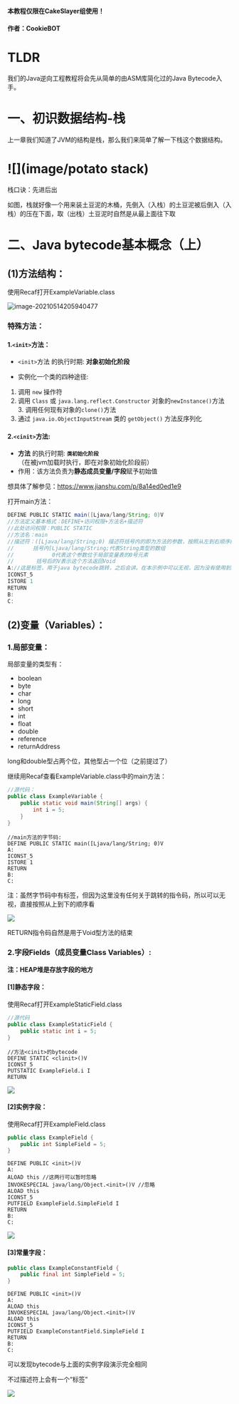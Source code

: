 #### **本教程仅限在CakeSlayer组使用！**

#### **作者：CookieBOT**

# TLDR

我们的Java逆向工程教程将会先从简单的由ASM库简化过的Java Bytecode入手。

# 一、初识数据结构-栈

上一章我们知道了JVM的结构是栈，那么我们来简单了解一下栈这个数据结构。

# ![](image/potato stack)

栈口诀：先进后出

如图，栈就好像一个用来装土豆泥的木桶，先倒入（入栈）的土豆泥被后倒入（入栈）的压在下面，取（出栈）土豆泥时自然是从最上面往下取



# 二、Java bytecode基本概念（上）

## (1)方法结构：

使用Recaf打开ExampleVariable.class

![image-20210514205940477](image/ExampleVariableTable.png)

### 特殊方法：

#### 1.`<init>`方法：

- `<init>`方法 的执行时期: **对象初始化阶段**

- 实例化一个类的四种途径:

1. 调用 `new` 操作符		
2. 调用 `Class` 或 `java.lang.reflect.Constructor` 对象的`newInstance()`方法
   3. 调用任何现有对象的`clone()`方法
4. 通过 `java.io.ObjectInputStream` 类的 `getObject()` 方法反序列化

#### 2.`<cinit>`方法:

- **<cinit>方法** 的执行时期: **`类初始化阶段`**（在被jvm加载时执行，即在对象初始化阶段前）
- 作用：该方法负责为**静态成员变量/字段**赋予初始值

想具体了解参见：https://www.jianshu.com/p/8a14ed0ed1e9

打开main方法：

```java
DEFINE PUBLIC STATIC main([Ljava/lang/String; 0)V
//方法定义基本格式：DEFINE+访问权限+方法名+描述符
//此处访问权限：PUBLIC STATIC
//方法名：main
//描述符：([Ljava/lang/String;0) 描述符括号内的即为方法的参数，按照从左到右顺序排列
//  	括号内[Ljava/lang/String;代表String类型的数组
//            0代表这个参数位于局部变量表的0号元素
//       括号后的V表示这个方法返回Void
A://这是标签，用于java bytecode跳转，之后会讲。在本示例中可以无视，因为没有使用到跳转的指令码
ICONST_5
ISTORE 1
RETURN
B:
C:
```



## (2)变量（Variables）：

### 1.局部变量：

局部变量的类型有：

- boolean
- byte
- char
- long
- short
- int
- float
- double
- reference
- returnAddress

long和double型占两个位，其他型占一个位（之前提过了）

继续用Recaf查看ExampleVariable.class中的main方法：

```java
//源代码：
public class ExampleVariable {
    public static void main(String[] args) {
        int i = 5;
    }
}
```

```assembly
//main方法的字节码:
DEFINE PUBLIC STATIC main([Ljava/lang/String; 0)V
A:
ICONST_5
ISTORE 1
RETURN
B:
C:
```



注：虽然字节码中有标签，但因为这里没有任何关于跳转的指令码，所以可以无视，直接按照从上到下的顺序看

![](image/ExampleVarable.svg)

RETURN指令码自然是用于Void型方法的结束





### 2.字段Fields（成员变量Class Variables）:

**注：HEAP堆是存放字段的地方**





#### [1]静态字段：

使用Recaf打开ExampleStaticField.class

```java
//源代码
public class ExampleStaticField {
    public static int i = 5;
}
```

```assembly
//方法<cinit>的bytecode
DEFINE STATIC <clinit>()V
ICONST_5
PUTSTATIC ExampleField.i I
RETURN
```

![](image/StaticField.png)





#### [2]实例字段：

使用Recaf打开ExampleField.class

```java
public class ExampleField {
    public int SimpleField = 5;
}
```

```assembly
DEFINE PUBLIC <init>()V
A:
ALOAD this //这两行可以暂时忽略
INVOKESPECIAL java/lang/Object.<init>()V //忽略
ALOAD this
ICONST_5
PUTFIELD ExampleField.SimpleField I
RETURN
B:
C:
```

![](image/Field.png)





#### [3]常量字段：

```java
public class ExampleConstantField {
    public final int SimpleField = 5;
}
```

```assembly
DEFINE PUBLIC <init>()V
A:
ALOAD this
INVOKESPECIAL java/lang/Object.<init>()V
ALOAD this
ICONST_5
PUTFIELD ExampleConstantField.SimpleField I
RETURN
B:
C:
```

可以发现bytecode与上面的实例字段演示完全相同

不过描述符上会有一个“标签”

![](image/ConstantField.png)

